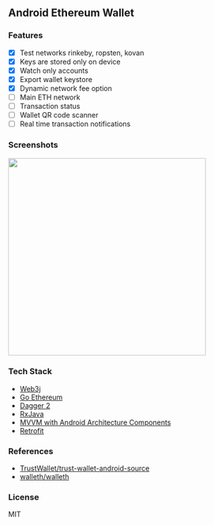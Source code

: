 ## Android Ethereum Wallet

### Features
- [x] Test networks rinkeby, ropsten, kovan
- [x] Keys are stored only on device
- [x] Watch only accounts
- [x] Export wallet keystore
- [x] Dynamic network fee option
- [ ] Main ETH network
- [ ] Transaction status
- [ ] Wallet QR code scanner
- [ ] Real time transaction notifications

### Screenshots
<img src="https://github.com/ibrahimsn98/android-eth-wallet/blob/master/art/screenshot.png" height="400">

### Tech Stack
- [Web3j](https://web3j.io/)
- [Go Ethereum](https://geth.ethereum.org/)
- [Dagger 2](https://github.com/google/dagger)
- [RxJava](https://github.com/ReactiveX/RxJava)
- [MVVM with Android Architecture Components](https://developer.android.com/topic/libraries/architecture)
- [Retrofit](https://github.com/square/retrofit)

### References
- [TrustWallet/trust-wallet-android-source](https://github.com/TrustWallet/trust-wallet-android-source)
- [walleth/walleth](https://github.com/walleth/walleth)

### License
MIT